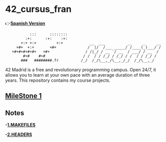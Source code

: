 # 42_cursus_fran
:point_right:**[Spanish Version](README_sp.md)**
    
```
           :::      ::::::::   
         :+:      :+:    :+:   
       +:+ +:+         +:+            __  ___          __     _     __
     +#+  +:+       +#+              /  |/  /___ _____/ /____(_)___/ /
   +#+#+#+#+#+   +#+                / /|_/ / __ `/ __  / ___/ / __  / 
        #+#    #+#                 / /  / / /_/ / /_/ / /  / / /_/ /  
       ###   ########.fr          /_/  /_/\__,_/\__,_/_/  /_/\__,_/  
```
42 Madrid is a free and revolutionary programming campus. Open 24/7, it allows you to learn at your own pace with an average duration of three years. This repository contains my course projects.

## [MileStone 1](projects/libft)
## Notes

**-[1.MAKEFILES](documentation/makefile.md)**

**-[2.HEADERS](documentation/header.md)**
